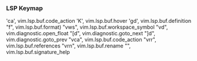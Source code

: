 ### LSP Keymap
'<leader>ca', vim.lsp.buf.code_action
'K', vim.lsp.buf.hover
'gd', vim.lsp.buf.definition
"<leader>f", vim.lsp.buf.format)
"<leader>vws", vim.lsp.buf.workspace_symbol
"<leader>vd", vim.diagnostic.open_float
"[d", vim.diagnostic.goto_next
"]d", vim.diagnostic.goto_prev
"<leader>vca", vim.lsp.buf.code_action
"<leader>vrr", vim.lsp.buf.references
"<leader>vrn", vim.lsp.buf.rename
"<C-h>", vim.lsp.buf.signature_help

